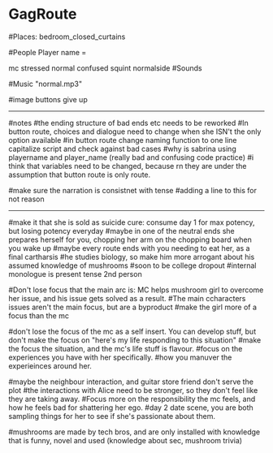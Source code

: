# GagRoute

#Places:
bedroom_closed_curtains

#People
Player name = 

mc stressed
    normal
    confused
    squint
    normalside
#Sounds

#Music
"normal.mp3"

#image buttons
give up

------------
#notes
#the ending structure of bad ends etc needs to be reworked 
#In button route, choices and dialogue need to change when she ISN't the only option available
#in button route change naming function to one line capitalize script and check against bad cases
#why is sabrina using playername and player_name (really bad and confusing code practice)
#i think that variables need to be changed, because rn they are under the assumption that button route is only route.

#make sure the narration is consistnet with tense
#adding a line to this for not reason

----
#make it that she is sold as suicide cure: consume day 1 for max potency, but losing potency everyday
#maybe in one of the neutral ends she prepares herself for you, chopping her arm on the chopping board when you wake up
#maybe every route ends with you needing to eat her, as a final cartharsis
#he studies biology, so make him more arrogant about his assumed knowledge of mushrooms
#soon to be college dropout
#internal monologue is present tense 2nd person

#Don't lose focus that the main arc is: MC helps mushroom girl to overcome her issue, and his issue gets solved as a result.
#The main ccharacters issues aren't the main focus, but are a byproduct
#make the girl more of a focus than the mc

#don't lose the focus of the mc as a self insert. You can develop stuff, but don't make the focus on "here's my life responding to this situation"
#make the focus the situation, and the mc's life stuff is flavour.
#focus on the experiences you have with her specifically.
#how you manuver the experieinces around her. 

#maybe the neighbour interaction, and guitar store friend don't serve the plot
#the interactions with Alice need to be stronger, so they don't feel like they are taking away.
#Focus more on the responsibility the mc feels, and how he feels bad for shattering her ego.
#day 2 date scene, you are both sampling things for her to see if she's passionate about them.

#mushrooms are made by tech bros, and are only installed with knowledge that is funny, novel and used (knowledge about sec, mushroom trivia)

